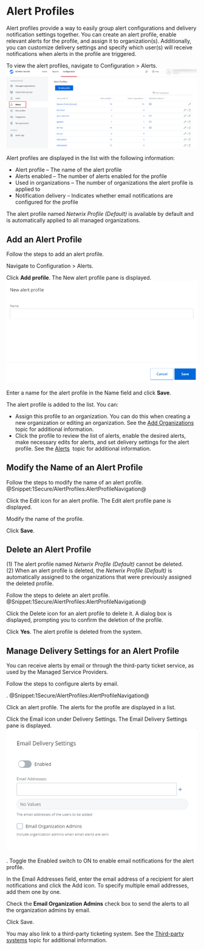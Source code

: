 # Alert Profiles

Alert profiles provide a way to easily group alert configurations and delivery notification settings together. You can create an alert profile, enable relevant alerts for the profile, and assign it to organization(s). Additionally, you can customize delivery settings and specify which user(s) will receive notifications when alerts in the profile are triggered.

To view the alert profiles, navigate to Configuration &gt; Alerts.![](../../Resources/Images/1Secure/AlertsProfiles.png "Alert Profiles List")

Alert profiles are displayed in the list with the following information:

- Alert profile   – The name of the alert profile
- Alerts enabled  – The number of alerts enabled for the profile
- Used in organizations  – The number of organizations the alert profile is applied to
- Notification delivery  – Indicates whether email notifications are configured for the profile

The alert profile named *Netwrix Profile (Default)* is available by default and is automatically applied to all managed organizations.

## Add an Alert Profile 

Follow the steps to add an alert profile.

Navigate to Configuration &gt; Alerts. 

Click **Add profile**. The New alert profile pane is displayed.![](../../Resources/Images/1Secure/AddAlertProfile.png "New Alert Profile pane")

Enter a name for the alert profile in the Name field and click **Save**. 

The alert profile is added to the list. You can:

- Assign this profile to an organization. You can do this when creating a new organization or editing an organization. See the [Add Organizations](../Organizations/AddOrganizations.md)  topic for additional information.
- Click the profile to review the list of alerts, enable the desired alerts, make necessary edits for alerts, and set delivery settings for the alert profile. See the [Alerts](Alerts.md)  topic for additional information.

## Modify the Name of an Alert Profile

Follow the steps to modify the name of an alert profile. @Snippet:1Secure/AlertProfiles:AlertProfileNavigation@

Click the Edit icon for an alert profile. The Edit alert profile pane is displayed.

Modify the name of the profile.

Click **Save**.

## Delete an Alert Profile

(1) The alert profile named *Netwrix Profile (Default)* cannot be deleted.   
(2) When  an alert profile is deleted, the *Netwrix Profile (Default)* is automatically assigned to the organizations that were previously assigned the deleted profile.

Follow the steps to delete an alert profile. @Snippet:1Secure/AlertProfiles:AlertProfileNavigation@

Click the Delete icon for an alert profile to delete it.  A dialog box is displayed, prompting you to confirm the deletion of the profile.

Click **Yes**. The alert profile is deleted from the system.

## Manage Delivery Settings for an Alert Profile 

You can receive alerts by email or through the third-party ticket service, as used by the Managed Service Providers.

Follow the steps to  configure alerts by email.

. @Snippet:1Secure/AlertProfiles:AlertProfileNavigation@

Click an alert profile. The alerts for the profile are displayed in a list.

Click the Email icon under Delivery Settings. The Email Delivery Settings pane is displayed.![](../../Resources/Images/1Secure/AlertsEmailDelivery.png "Email Delivery Settings pane")

. Toggle the Enabled switch to ON to enable email notifications for the alert profile.

In the Email Addresses field, enter the email address of a recipient for alert notifications and click the Add icon. To specify multiple email addresses, add them one by one.

Check the **Email Organization Admins** check box to send the alerts to all the organization admins by email.

Click Save.

You may also link to a third-party ticketing system. See the [Third-party systems](../../Integration/README.md)  topic for additional information.